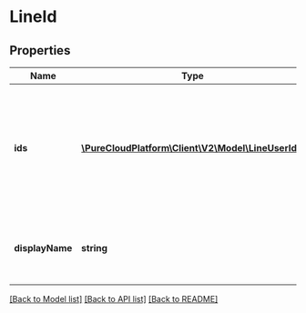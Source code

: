 # LineId

## Properties
Name | Type | Description | Notes
------------ | ------------- | ------------- | -------------
**ids** | [**\PureCloudPlatform\Client\V2\Model\LineUserId[]**](LineUserId.md) | The set of Line userIds that this person has. Each userId is specific to the Line channel that the user interacts with. | [optional] 
**displayName** | **string** | The displayName of this person&#39;s account in Line | [optional] 

[[Back to Model list]](../README.md#documentation-for-models) [[Back to API list]](../README.md#documentation-for-api-endpoints) [[Back to README]](../README.md)


